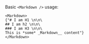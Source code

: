 Basic `<Markdown />` usage:

```
<Markdown>
{"# I am H1 \n\n\
## I am h2 \n\n\
### I am H3 \n\n\
This is *some* _Markdown__ content"}
</Markdown>
```
